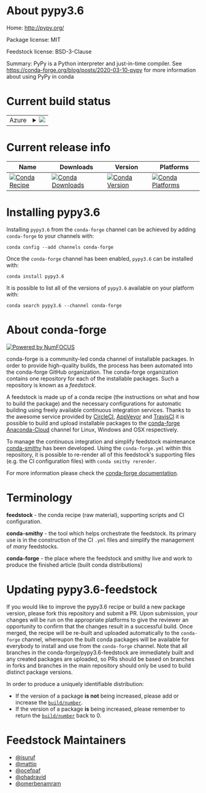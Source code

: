 About pypy3.6
=============

Home: http://pypy.org/

Package license: MIT

Feedstock license: BSD-3-Clause

Summary: PyPy is a Python interpreter and just-in-time compiler. See https://conda-forge.org/blog/posts/2020-03-10-pypy for more information about using PyPy in conda




Current build status
====================


<table>
    
  <tr>
    <td>Azure</td>
    <td>
      <details>
        <summary>
          <a href="https://dev.azure.com/conda-forge/feedstock-builds/_build/latest?definitionId=6451&branchName=master">
            <img src="https://dev.azure.com/conda-forge/feedstock-builds/_apis/build/status/pypy3.6-feedstock?branchName=master">
          </a>
        </summary>
        <table>
          <thead><tr><th>Variant</th><th>Status</th></tr></thead>
          <tbody><tr>
              <td>linux_64</td>
              <td>
                <a href="https://dev.azure.com/conda-forge/feedstock-builds/_build/latest?definitionId=6451&branchName=master">
                  <img src="https://dev.azure.com/conda-forge/feedstock-builds/_apis/build/status/pypy3.6-feedstock?branchName=master&jobName=linux&configuration=linux_64_" alt="variant">
                </a>
              </td>
            </tr><tr>
              <td>osx_64</td>
              <td>
                <a href="https://dev.azure.com/conda-forge/feedstock-builds/_build/latest?definitionId=6451&branchName=master">
                  <img src="https://dev.azure.com/conda-forge/feedstock-builds/_apis/build/status/pypy3.6-feedstock?branchName=master&jobName=osx&configuration=osx_64_" alt="variant">
                </a>
              </td>
            </tr>
          </tbody>
        </table>
      </details>
    </td>
  </tr>
</table>

Current release info
====================

| Name | Downloads | Version | Platforms |
| --- | --- | --- | --- |
| [![Conda Recipe](https://img.shields.io/badge/recipe-pypy3.6-green.svg)](https://anaconda.org/conda-forge/pypy3.6) | [![Conda Downloads](https://img.shields.io/conda/dn/conda-forge/pypy3.6.svg)](https://anaconda.org/conda-forge/pypy3.6) | [![Conda Version](https://img.shields.io/conda/vn/conda-forge/pypy3.6.svg)](https://anaconda.org/conda-forge/pypy3.6) | [![Conda Platforms](https://img.shields.io/conda/pn/conda-forge/pypy3.6.svg)](https://anaconda.org/conda-forge/pypy3.6) |

Installing pypy3.6
==================

Installing `pypy3.6` from the `conda-forge` channel can be achieved by adding `conda-forge` to your channels with:

```
conda config --add channels conda-forge
```

Once the `conda-forge` channel has been enabled, `pypy3.6` can be installed with:

```
conda install pypy3.6
```

It is possible to list all of the versions of `pypy3.6` available on your platform with:

```
conda search pypy3.6 --channel conda-forge
```


About conda-forge
=================

[![Powered by NumFOCUS](https://img.shields.io/badge/powered%20by-NumFOCUS-orange.svg?style=flat&colorA=E1523D&colorB=007D8A)](http://numfocus.org)

conda-forge is a community-led conda channel of installable packages.
In order to provide high-quality builds, the process has been automated into the
conda-forge GitHub organization. The conda-forge organization contains one repository
for each of the installable packages. Such a repository is known as a *feedstock*.

A feedstock is made up of a conda recipe (the instructions on what and how to build
the package) and the necessary configurations for automatic building using freely
available continuous integration services. Thanks to the awesome service provided by
[CircleCI](https://circleci.com/), [AppVeyor](https://www.appveyor.com/)
and [TravisCI](https://travis-ci.com/) it is possible to build and upload installable
packages to the [conda-forge](https://anaconda.org/conda-forge)
[Anaconda-Cloud](https://anaconda.org/) channel for Linux, Windows and OSX respectively.

To manage the continuous integration and simplify feedstock maintenance
[conda-smithy](https://github.com/conda-forge/conda-smithy) has been developed.
Using the ``conda-forge.yml`` within this repository, it is possible to re-render all of
this feedstock's supporting files (e.g. the CI configuration files) with ``conda smithy rerender``.

For more information please check the [conda-forge documentation](https://conda-forge.org/docs/).

Terminology
===========

**feedstock** - the conda recipe (raw material), supporting scripts and CI configuration.

**conda-smithy** - the tool which helps orchestrate the feedstock.
                   Its primary use is in the construction of the CI ``.yml`` files
                   and simplify the management of *many* feedstocks.

**conda-forge** - the place where the feedstock and smithy live and work to
                  produce the finished article (built conda distributions)


Updating pypy3.6-feedstock
==========================

If you would like to improve the pypy3.6 recipe or build a new
package version, please fork this repository and submit a PR. Upon submission,
your changes will be run on the appropriate platforms to give the reviewer an
opportunity to confirm that the changes result in a successful build. Once
merged, the recipe will be re-built and uploaded automatically to the
`conda-forge` channel, whereupon the built conda packages will be available for
everybody to install and use from the `conda-forge` channel.
Note that all branches in the conda-forge/pypy3.6-feedstock are
immediately built and any created packages are uploaded, so PRs should be based
on branches in forks and branches in the main repository should only be used to
build distinct package versions.

In order to produce a uniquely identifiable distribution:
 * If the version of a package **is not** being increased, please add or increase
   the [``build/number``](https://conda.io/docs/user-guide/tasks/build-packages/define-metadata.html#build-number-and-string).
 * If the version of a package **is** being increased, please remember to return
   the [``build/number``](https://conda.io/docs/user-guide/tasks/build-packages/define-metadata.html#build-number-and-string)
   back to 0.

Feedstock Maintainers
=====================

* [@isuruf](https://github.com/isuruf/)
* [@mattip](https://github.com/mattip/)
* [@ocefpaf](https://github.com/ocefpaf/)
* [@ohadravid](https://github.com/ohadravid/)
* [@omerbenamram](https://github.com/omerbenamram/)

